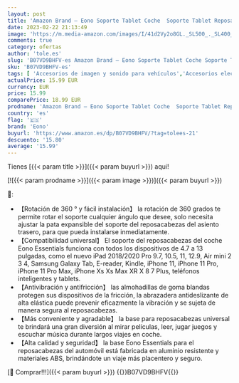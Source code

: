 ```yaml
---
layout: post
title: 'Amazon Brand – Eono Soporte Tablet Coche  Soporte Tablet Reposacabezas Apoyo 360 Rotación Base Ajustable para 4.7"~13" iPad Pro 9.7/10.5/11/12.9  Air Mini 2 3 4  Galaxy Tab  Otras Tablets - Negro'
date: 2023-02-22 21:13:49
image: 'https://m.media-amazon.com/images/I/41d2Vy2o8GL._SL500_._SL400_.jpg'
comments: true
category: ofertas
author: 'tole.es'
slug: 'B07VD9BHFV-es Amazon Brand – Eono Soporte Tablet Coche Soporte Tablet...'
sku: 'B07VD9BHFV-es'
tags: [ 'Accesorios de imagen y sonido para vehículos','Accesorios electrónicos para vehículos','Electrónica','Electrónica para vehículos','Soportes de tablet para el reposacabezas del vehículo','eono','ipad','🇪🇸', ]
actualPrice: 15.99 EUR
currency: EUR
price: 15.99
comparePrice: 18.99 EUR
prodname: 'Amazon Brand – Eono Soporte Tablet Coche  Soporte Tablet Reposacabezas Apoyo 360 Rotación Base Ajustable para 4.7"~13" iPad Pro 9.7/10.5/11/12.9  Air Mini 2 3 4  Galaxy Tab  Otras Tablets - Negro'
country: 'es'
flag: '🇪🇸'
brand: 'Eono'
buyurl: 'https://www.amazon.es/dp/B07VD9BHFV/?tag=tolees-21'
descuento: '15.80'
average: '15.99'
---
```


Tienes [{{< param title >}}]({{< param buyurl >}}) aqui!

[![{{< param prodname >}}]({{< param image >}})]({{< param buyurl >}})

🔎:

- 【Rotación de 360 ° y fácil instalación】 la rotación de 360 grados te permite rotar el soporte cualquier ángulo que desee, solo necesita ajustar la pata expansible del soporte del reposacabezas del asiento trasero, para que pueda instalarse inmediatamente.
- 【Compatibilidad universal】 El soporte del reposacabezas del coche Eono Essentials funciona con todos los dispositivos de 4.7 a 13 pulgadas, como el nuevo iPad 2018/2020 Pro 9.7, 10.5, 11, 12.9, Air mini 2 3 4, Samsung Galaxy Tab, E-reader, Kindle, iPhone 11, iPhone 11 Pro, iPhone 11 Pro Max, iPhone Xs Xs Max XR X 8 7 Plus, teléfonos inteligentes y tablets.
- 【Antivibración y antifricción】 las almohadillas de goma blandas protegen sus dispositivos de la fricción, la abrazadera antideslizante de alta elástica puede prevenir eficazmente la vibración y se sujeta de manera segura al reposacabezas.
- 【Más conveniente y agradable】 la base para reposacabezas universal te brindará una gran diversión al mirar películas, leer, jugar juegos y escuchar música durante largos viajes en coche.
- 【Alta calidad y seguridad】 la base Eono Essentials para el reposacabezas del automóvil está fabricada en aluminio resistente y materiales ABS, brindándote un viaje más placentero y seguro.

[🛒 Comprar!!!]({{< param buyurl >}})
{{<world>}}B07VD9BHFV{{</world>}}
